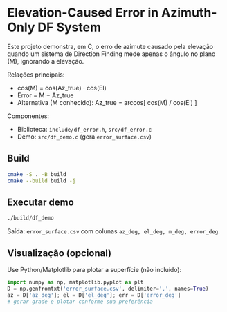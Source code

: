 # Elevation-Caused Error in Azimuth-Only DF System

Este projeto demonstra, em C, o erro de azimute causado pela elevação quando um sistema de Direction Finding mede apenas o ângulo no plano (M), ignorando a elevação.

Relações principais:
- cos(M) = cos(Az_true) · cos(El)
- Error = M − Az_true
- Alternativa (M conhecido): Az_true = arccos[ cos(M) / cos(El) ]

Componentes:
- Biblioteca: `include/df_error.h`, `src/df_error.c`
- Demo: `src/df_demo.c` (gera `error_surface.csv`)

## Build

```bash
cmake -S . -B build
cmake --build build -j
```

## Executar demo

```bash
./build/df_demo
```

Saída: `error_surface.csv` com colunas `az_deg, el_deg, m_deg, error_deg`.

## Visualização (opcional)
Use Python/Matplotlib para plotar a superfície (não incluído):

```python
import numpy as np, matplotlib.pyplot as plt
D = np.genfromtxt('error_surface.csv', delimiter=',', names=True)
az = D['az_deg']; el = D['el_deg']; err = D['error_deg']
# gerar grade e plotar conforme sua preferência
```
